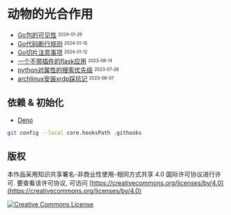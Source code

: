 # 动物的光合作用

- [Go包的可见性](https://chaleaoch.com/go包的可见性) <sup><sub>2024-01-29</sub></sup>
- [Go代码断行规则](https://chaleaoch.com/Go代码断行规则) <sup><sub>2024-01-15</sub></sup>
- [Go切片注意事项](https://chaleaoch.com/go切片注意事项) <sup><sub>2024-01-12</sub></sup>
- [一个不带插件的flask应用](https://chaleaoch.com/一个不带插件的flask应用) <sup><sub>2023-08-14</sub></sup>
- [python对属性的搜索优先级](https://chaleaoch.com/python对属性的搜索优先级) <sup><sub>2023-07-28</sub></sup>
- [archlinux安装xrdp踩坑记](https://chaleaoch.com/archlinux安装xrdp踩坑记) <sup><sub>2023-06-07</sub></sup>

## 依赖 & 初始化

- [Deno](https://deno.com)

```sh
git config --local core.hooksPath .githooks
```

## 版权

本作品采用知识共享署名-非商业性使用-相同方式共享 4.0 国际许可协议进行许可. 要查看该许可协议, 可访问 [https://creativecommons.org/licenses/by/4.0](https://creativecommons.org/licenses/by/4.0)

<a rel="license" href="http://creativecommons.org/licenses/by-nc-sa/4.0/"><img alt="Creative Commons License" style="border-width:0" src="https://i.creativecommons.org/l/by-nc-sa/4.0/88x31.png" /></a>
